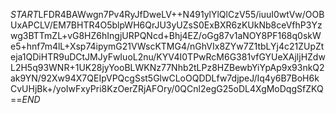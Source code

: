 $START$LFDR4BAWwgn7Pv4RyJfDweLV++N491ylYlQlCzV55/iuuI0wtVw/OOBUxAPCLV/EM7BHTR4O5blpWH6QrJU3yUZsS0ExBXR6zKUkNb8ceVfhP3Yzwg3BTTmZL+vG8HZ6hIngjURPQNcd+Bhj4EZ/oGg87v1aNOY8PF168q0skWe5+hnf7m4lL+Xsp74ipymG21VWscKTMG4/nGhVIx8ZYw7Z1tbLYj4c21ZUpZteja1QDiHTR9uDCtJMJyFwIuoL2nu/KYV4I0TPwRcM6G381vfGYUeXAjljHZdwL2H5q93WNR+1UK28jyYooBLWKNz77Nhb2tLPz8HZBewbYiYpAp9x93nkQ2ak9YN/92Xw94X7QEIpVPQcgSst5GlwCLoOQDDLfw7djpeJ/Iq4y6B7BoH6kCvUHjBk+/yoIwFxyPri8KzOerZRjAFOry/0QCnl2egG25oDL4XgMoDqgSfZKQ==$END$